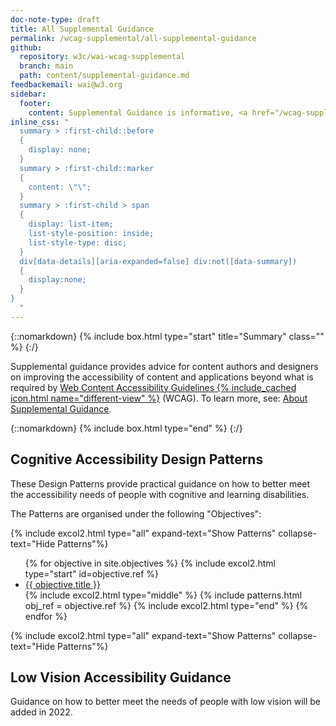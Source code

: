 ```yaml
---
doc-note-type: draft
title: All Supplemental Guidance
permalink: /wcag-supplemental/all-supplemental-guidance
github: 
  repository: w3c/wai-wcag-supplemental
  branch: main
  path: content/supplemental-guidance.md
feedbackemail: wai@w3.org
sidebar:
  footer:
    content: Supplemental Guidance is informative, <a href="/wcag-supplemental/about">not required to meet WCAG</a>.
inline_css: "
  summary > :first-child::before
  {
    display: none;
  }
  summary > :first-child::marker
  {
    content: \"\";
  }
  summary > :first-child > span
  {
    display: list-item;
    list-style-position: inside;
    list-style-type: disc;
  }
  div[data-details][aria-expanded=false] div:not([data-summary])
  {
    display:none;
  }
}
  "
---
```


{::nomarkdown} {% include box.html type="start" title="Summary" class="" %} {:/}

Supplemental guidance provides advice for content authors and designers on improving the accessibility of content and applications beyond what is required by [Web Content Accessibility Guidelines {% include_cached icon.html name="different-view" %}](https://www.w3.org/WAI/standards-guidelines/wcag/) (WCAG). To learn more, see: [About Supplemental Guidance](/wcag-supplemental/about).

{::nomarkdown} {% include box.html type="end" %} {:/}

## Cognitive Accessibility Design Patterns

These Design Patterns provide practical guidance on how to better meet the accessibility needs of people with cognitive and learning disabilities.

<div id="allcogapatterns">The Patterns are organised under the following "Objectives":</div>

{% include excol2.html type="all" expand-text="Show Patterns" collapse-text="Hide Patterns"%}

<ul>
{% for objective in site.objectives %}
  {% include excol2.html type="start" id=objective.ref %}
  <li><a href="{{ objective.url | relative_url }}">{{ objective.title }}</a></li>
  {% include excol2.html type="middle" %}
  {% include patterns.html obj_ref = objective.ref %}
  {% include excol2.html type="end" %}
{% endfor %}
</ul>

{% include excol2.html type="all" expand-text="Show Patterns" collapse-text="Hide Patterns"%}

## Low Vision Accessibility Guidance

Guidance on how to better meet the needs of people with low vision will be added in 2022.
